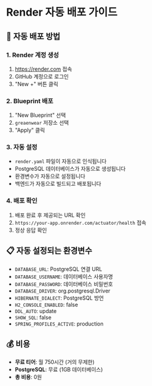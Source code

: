 # Render 자동 배포 가이드

## 🚀 자동 배포 방법

### 1. Render 계정 생성
1. https://render.com 접속
2. GitHub 계정으로 로그인
3. "New +" 버튼 클릭

### 2. Blueprint 배포
1. "New Blueprint" 선택
2. `greaenwear` 저장소 선택
3. "Apply" 클릭

### 3. 자동 설정
- `render.yaml` 파일이 자동으로 인식됩니다
- PostgreSQL 데이터베이스가 자동으로 생성됩니다
- 환경변수가 자동으로 설정됩니다
- 백엔드가 자동으로 빌드되고 배포됩니다

### 4. 배포 확인
1. 배포 완료 후 제공되는 URL 확인
2. `https://your-app.onrender.com/actuator/health` 접속
3. 정상 응답 확인

## 📋 자동 설정되는 환경변수
- `DATABASE_URL`: PostgreSQL 연결 URL
- `DATABASE_USERNAME`: 데이터베이스 사용자명
- `DATABASE_PASSWORD`: 데이터베이스 비밀번호
- `DATABASE_DRIVER`: org.postgresql.Driver
- `HIBERNATE_DIALECT`: PostgreSQL 방언
- `H2_CONSOLE_ENABLED`: false
- `DDL_AUTO`: update
- `SHOW_SQL`: false
- `SPRING_PROFILES_ACTIVE`: production

## 💰 비용
- **무료 티어**: 월 750시간 (거의 무제한)
- **PostgreSQL**: 무료 (1GB 데이터베이스)
- **총 비용**: 0원
